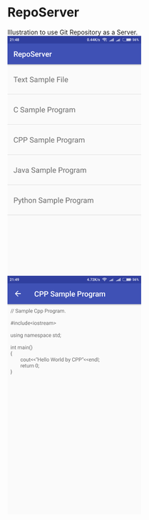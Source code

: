 # RepoServer
Illustration to use Git Repository as a Server.  
<img src="./Screenshots/1.png" alt="alt text" width="300" height="535"> <img src="./Screenshots/2.png" alt="alt text" width="300" height="535">